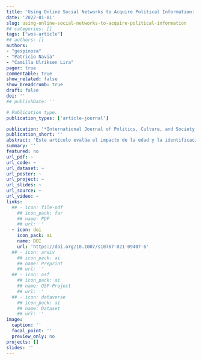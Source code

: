 ```yaml
---
title: 'Using Online Social Networks to Acquire Political Information: the Politically Engaged Non-ideological Youth in Chile, 2017–2019'
date: '2022-01-01'
slug: using-online-social-networks-to-acquire-political-information
## categories: []
tags: ["wos-article"]
## authors: []
authors:
- "gespinoza"
- "Patricio Navia"
- "Camilla Ulriksen Lira"
pager: true
commentable: true
show_related: false
show_breadcrumb: true
draft: false
doi: ''
## publishDate: ''

# Publication type.
publication_types: ['article-journal']

publication: '*International Journal of Politics, Culture, and Society, 35*(4), 497-515'
publication_short: ''
abstract: 'Este artículo evalúa el impacto de la edad y la identificación ideológica en la escala izquierda-derecha sobre el uso de las redes sociales en línea para adquirir información política. Se ha comprobado que los indicadores sociodemográficos y la identificación ideológica influyen en el compromiso democrático y en el acceso y uso de las redes sociales. En los países en los que coexisten la brecha digital (acceso a internet) y la desigualdad digital (uso de internet), el impacto de los indicadores sociodemográficos es mayor, ya que aquellos con menos herramientas y recursos tienen menos acceso y hacen menos uso de las redes sociales para el compromiso democrático. Postulamos tres hipótesis sobre el efecto de los determinantes sociodemográficos y la identificación ideológica y las ponemos a prueba utilizando 6 encuestas nacionales realizadas entre 2017 y 2019 en Chile, un país de ingresos medios con altos niveles de desigualdad. Aunque las variables sociodemográficas y la identificación ideológica impactan en el uso de las redes sociales para adquirir información política, los jóvenes que no se identifican en la escala ideológica son tan propensos a usar las redes sociales para obtener información política como las personas mayores que se identifican en la escala izquierda-derecha. A medida que se produzca el relevo generacional, el compromiso democrático en línea será más intenso. Incluso los jóvenes no ideológicos están más comprometidos políticamente que las cohortes de mayor edad identificadas ideológicamente.'
summary: ''
featured: no
url_pdf: ~
url_code: ~
url_dataset: ~
url_poster: ~
url_project: ~
url_slides: ~
url_source: ~
url_video: ~
links:
  ## - icon: file-pdf
    ## icon_pack: far
    ## name: PDF
    ## url: ''
  - icon: doi
    icon_pack: ai
    name: DOI
    url: 'https://doi.org/10.1007/s10767-021-09407-6'
  ## - icon: arxiv
    ## icon_pack: ai
    ## name: Preprint
    ## url: ''
  ## - icon: osf
    ## icon_pack: ai
    ## name: OSF-Project
    ## url: ''
  ## - icon: dataverse
    ## icon_pack: ai
    ## name: Dataset
    ## url: ''
image:
  caption: ''
  focal_point: ''
  preview_only: no
projects: []
slides: ''
---
```

